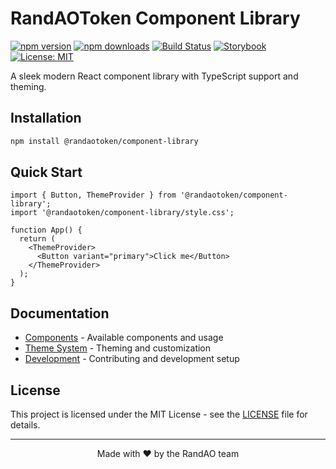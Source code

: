 # RandAOToken Component Library

[![npm version](https://img.shields.io/npm/v/@randaotoken/component-library.svg)](https://www.npmjs.com/package/@randaotoken/component-library)
[![npm downloads](https://img.shields.io/npm/dm/@randaotoken/component-library.svg)](https://www.npmjs.com/package/@randaotoken/component-library)
[![Build Status](https://github.com/RandAOLabs/component-library/actions/workflows/publish.yml/badge.svg)](https://github.com/RandAOLabs/component-library/actions/workflows/publish.yml)
[![Storybook](https://raw.githubusercontent.com/storybooks/brand/master/badge/badge-storybook.svg)](https://randaolabs.github.io/component-library)
[![License: MIT](https://img.shields.io/badge/License-MIT-yellow.svg)](https://opensource.org/licenses/MIT)

A sleek modern React component library with TypeScript support and theming.

## Installation

```bash
npm install @randaotoken/component-library
```

## Quick Start

```tsx
import { Button, ThemeProvider } from '@randaotoken/component-library';
import '@randaotoken/component-library/style.css';

function App() {
  return (
    <ThemeProvider>
      <Button variant="primary">Click me</Button>
    </ThemeProvider>
  );
}
```

## Documentation

- [Components](docs/components.md) - Available components and usage
- [Theme System](docs/theme-system.md) - Theming and customization
- [Development](docs/development.md) - Contributing and development setup

## License

This project is licensed under the MIT License - see the [LICENSE](LICENSE) file for details.

---

<div align="center">
Made with ❤️ by the RandAO team
</div>
